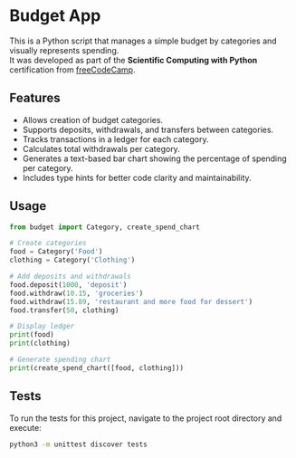 # Budget App

This is a Python script that manages a simple budget by categories and visually represents spending.  
It was developed as part of the **Scientific Computing with Python** certification from [freeCodeCamp](https://www.freecodecamp.org/).

## Features
- Allows creation of budget categories.
- Supports deposits, withdrawals, and transfers between categories.
- Tracks transactions in a ledger for each category.
- Calculates total withdrawals per category.
- Generates a text-based bar chart showing the percentage of spending per category.
- Includes type hints for better code clarity and maintainability.

## Usage
```python
from budget import Category, create_spend_chart

# Create categories
food = Category('Food')
clothing = Category('Clothing')

# Add deposits and withdrawals
food.deposit(1000, 'deposit')
food.withdraw(10.15, 'groceries')
food.withdraw(15.89, 'restaurant and more food for dessert')
food.transfer(50, clothing)

# Display ledger
print(food)
print(clothing)

# Generate spending chart
print(create_spend_chart([food, clothing]))
```

## Tests
To run the tests for this project, navigate to the project root directory and execute:
```bash
python3 -m unittest discover tests
```